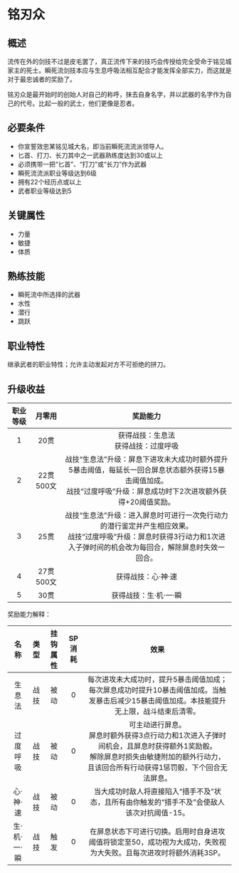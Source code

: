 # 铭刃众

## 概述

流传在外的剑技不过是皮毛罢了，真正流传下来的技巧会传授给完全受命于铭见城家主的死士。瞬死流剑技本应与生息呼吸法相互配合才能发挥全部实力，而这就是对于最忠诚者的奖励了。

铭刃众是最开始时的创始人对自己的称呼，抹去自身名字，并以武器的名字作为自己的代号。比起一般的武士，他们更像是忍者。

## 必要条件

* 你宣誓效忠某铭见城大名，即当前瞬死流流派领导人。
* 匕首、打刀、长刀其中之一武器熟练度达到30或以上
* 必须携带一把“匕首”、“打刀”或“长刀”作为武器
* 瞬死流流派职业等级达到6级
* 拥有22个经历点或以上
* 武者职业等级达到5

## 关键属性

* 力量
* 敏捷
* 体质

## 熟练技能

* 瞬死流中所选择的武器
* 水性
* 潜行
* 跳跃
  
## 职业特性

继承武者的职业特性；允许主动发起对方不可拒绝的拼刀。

## 升级收益

职业等级|月零用|奖励能力
:--:|:--:|:--:
1|20贯|获得战技：生息法<br>获得战技：过度呼吸
2|22贯500文|战技“生息法”升级：屏息下进攻未大成功时额外提升5暴击阈值，每延长一回合屏息状态额外获得15暴击阈值加成。<br>战技“过度呼吸”升级：屏息成功时下2次进攻额外获得+20阈值奖励。
3|25贯|战技“生息法”升级：进入屏息时可进行一次免行动力的潜行鉴定并产生相应效果。<br>战技“过度呼吸”升级：屏息时获得3行动力和1次进入子弹时间的机会改为每回合，解除屏息时失效一回合。
4|27贯500文|获得战技：心·神·速
5|30贯|获得战技：生·机·一·瞬

奖励能力解释：

名称|类型|挂钩属性|SP消耗|效果
:--:|:--:|:--:|:--:|:--:
生息法|战技|被动|0|每次进攻未大成功时，提升5暴击阈值加成；每次屏息成功时提升10暴击阈值加成。当触发暴击后减少15暴击阈值加成。本技能提升无上限，战斗结束后清零。
过度呼吸|战技|被动|0|可主动进行屏息。<br>屏息时额外获得3点行动力和1次进入子弹时间机会，且屏息时获得额外1奖励骰。<br>解除屏息时损失由敏捷附加的额外行动力，且该回合所有行动获得1惩罚骰，下个回合无法屏息。
心·神·速|战技|被动|0|当大成功时敌人将直接陷入“措手不及”状态，且所有由你触发的“措手不及”会使敌人该次对抗阈值-15。
生·机·一·瞬|战技|触发|0|在屏息状态下可进行切换。启用时自身进攻阈值将锁定至50，成功视为大成功，失败视为大失败。且每次进攻时将额外消耗3SP。